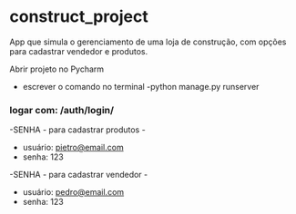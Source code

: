 # construct_project

App que simula o gerenciamento de uma loja de construção, com opções para cadastrar vendedor e  produtos.

Abrir projeto no Pycharm
* escrever o comando no terminal -python manage.py runserver 
### logar com: /auth/login/

-SENHA - para cadastrar produtos - 
- usuário: pietro@email.com
- senha: 123

-SENHA - para cadastrar vendedor - 
- usuário: pedro@email.com
- senha: 123
